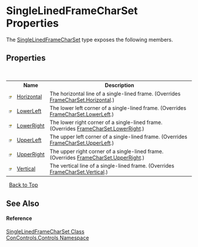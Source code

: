 # SingleLinedFrameCharSet Properties
 

The <a href="0622a1b9-89fd-8243-4396-1ac7d2b2b77b">SingleLinedFrameCharSet</a> type exposes the following members.


## Properties
&nbsp;<table><tr><th></th><th>Name</th><th>Description</th></tr><tr><td>![Public property](media/pubproperty.gif "Public property")</td><td><a href="0042b474-75e6-6f6c-172a-9c1cde14c8e5">Horizontal</a></td><td>
The horizontal line of a single-lined frame.
 (Overrides <a href="6d7c5acb-e1f5-79d3-0155-563f31b93aec">FrameCharSet.Horizontal</a>.)</td></tr><tr><td>![Public property](media/pubproperty.gif "Public property")</td><td><a href="07ab3549-9307-99a8-b1d1-77ab88d7a1b3">LowerLeft</a></td><td>
The lower left corner of a single-lined frame.
 (Overrides <a href="bd6f4c44-eea5-5d14-0d33-75721bf0430e">FrameCharSet.LowerLeft</a>.)</td></tr><tr><td>![Public property](media/pubproperty.gif "Public property")</td><td><a href="b0e8336b-cef8-4fca-df8f-5e8ff321ebcb">LowerRight</a></td><td>
The lower right corner of a single-lined frame.
 (Overrides <a href="619ba093-263a-48ac-1312-90f394cc363f">FrameCharSet.LowerRight</a>.)</td></tr><tr><td>![Public property](media/pubproperty.gif "Public property")</td><td><a href="533195c0-6a19-652b-cdc0-ab12d3f27a2a">UpperLeft</a></td><td>
The upper left corner of a single-lined frame.
 (Overrides <a href="00c41498-a0d0-35d8-9892-7a8c536df5ff">FrameCharSet.UpperLeft</a>.)</td></tr><tr><td>![Public property](media/pubproperty.gif "Public property")</td><td><a href="90b9d7a7-084e-4fa2-0f30-28e051cf2d16">UpperRight</a></td><td>
The upper right corner of a single-lined frame.
 (Overrides <a href="38226041-815f-ad00-b71a-6a457607b3c5">FrameCharSet.UpperRight</a>.)</td></tr><tr><td>![Public property](media/pubproperty.gif "Public property")</td><td><a href="5cb1b07d-31b4-4510-63d4-4cb2f68646bb">Vertical</a></td><td>
The vertical line of a single-lined frame.
 (Overrides <a href="720c5dbd-5646-83f7-a189-cab2e9c54476">FrameCharSet.Vertical</a>.)</td></tr></table>&nbsp;
<a href="#singlelinedframecharset-properties">Back to Top</a>

## See Also


#### Reference
<a href="0622a1b9-89fd-8243-4396-1ac7d2b2b77b">SingleLinedFrameCharSet Class</a><br /><a href="8161a036-2926-0ace-99d3-20346d250e3b">ConControls.Controls Namespace</a><br />
